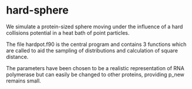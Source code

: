 # hard-sphere
We simulate a protein-sized sphere moving under the influence of a hard collisions potential in a heat bath of point particles. 

The file hardpot.f90 is the central program and contains 3 functions which are called to aid the sampling of distributions and calculation of square distance.

The parameters have been chosen to be a realistic representation of RNA polymerase but can easily be changed to other proteins, providing p_new remains small.

